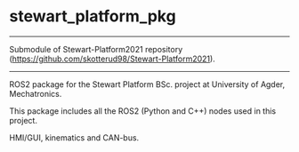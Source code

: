 # stewart_platform_pkg
*****************************************************************************************************************

Submodule of Stewart-Platform2021 repository (https://github.com/skotterud98/Stewart-Platform2021).

*****************************************************************************************************************

ROS2 package for the Stewart Platform BSc. project at University of Agder, Mechatronics.


This package includes all the ROS2 (Python and C++) nodes used in this project.

HMI/GUI, kinematics and CAN-bus.
